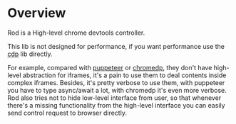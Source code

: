 # Overview

Rod is a High-level chrome devtools controller.

This lib is not designed for performance, if you want performance use the [cdp](lib/cdp) lib directly.

For example, compared with [puppeteer](https://github.com/puppeteer/puppeteer) or [chromedp](https://github.com/chromedp/chromedp),
they don't have high-level abstraction for iframes, it's a pain to use them to deal contents inside complex iframes.
Besides, it's pretty verbose to use them, with puppeteer you have to type async/await a lot, with chromedp it's even more verbose.
Rod also tries not to hide low-level interface from user, so that whenever there's a missing functionality from the high-level interface
you can easily send control request to browser directly.
